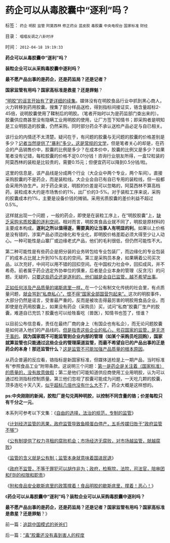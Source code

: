 # 药企可以从毒胶囊中“逐利”吗？

标签： `药企` `明胶` `监管` `阿莫西林` `修正药业` `蓝皮胶` `毒胶囊` `中央电视台` `国家标准` `财经` 

目录： `唱唱反调之八卦时评`

时间： `2012-04-18 19:19:33`

**药企可以从毒胶囊中“逐利”吗？**

**装粒企业可以从采购毒胶囊中逐利吗？**

**最不愿产品出事的是药企，还是药监局？还是记者？**

**国家监管有用吗？国家高标准是救星？还是罪魁**？

[“明胶”的谣言开始有了更详细的续集](../../../2012/4/10/附和食品安全歇斯底里的民粹，撑着！恶心！.md)。媒体没有在明胶食品行业中抓到黑心商人，火力转移到药用胶囊。搜集了部分样品送检，得到指标间接证实，铬含量超标2-45倍，说明胶囊使用了鞣制后的明胶。（笔者开始时以为是药监部门查出来的）。胶囊供应商甚至没有隐瞒工业用明胶的使用，让厂方签下知情书；即采购者是明知是工业明胶造的胶囊，仍然采购。同时部分药企不承认送检产品必定与自已相关。

该行业的内情还不太清楚。疑问在于，有问题的胶囊与无问题的胶囊的价格差别是多少？[记者当然提供了“暴利”多少，这是常规的文学](../../../2011/6/16/食品安全应量力而为，安全是有成本的.md)，但是笔者关心的却是，在药企的产品销售价中，胶囊的比例是多少？在成本价中，胶囊的比例又是多少？如果笔者没有记错，每粒胶囊的价格不足0.01分钱！咨询行业朋友所得，一盒12粒装的阿莫西林的装粒是比较贵的，需要0.15元；但便宜药可以降到0.5分钱/粒。

这里的信息是，该产品线是分成两个行业（大企业中两个专业，两个车间）。直接采购胶囊的不是药企，而是装粒线。大企业会自已有自已专用的装粒线，但一般都会采用外协生产。对于药企来说，明胶的价差是可以忽略的，阿莫西林不算高档药，装粒成本大约是市场售价的1%，出厂价的3-5%。对于装粒工序来说，采购的胶囊成本约1%，主要是设备价钱的摊销。采用劣质胶囊的差价利益不超过0.5%。

这样就出现一个问题 ，一般的药企，即使是在装粒工序上，在“明胶胶囊”上，[缺乏采购劣质胶囊的逐利空间](../../../2011/5/31/工团主义：资本家“逐权不成”方“逐利”.md)。相对而言，明胶类食品业就不同了，明胶是原材料的主要成本构成。**逐利之所以值得逐，需要真的让当事人有明显的利**。如果以上价格是没有错的，涉案产品必须边缘化和专业化，即明胶价格差距必须大得至少让人动心。一种可能性是山寨厂或边缘老式产品，他们的毛利很低，但仍然可能性不大。

第二种可能性是有些药企是把分装的业务转包给专业包装厂，而边缘化的专业包装厂的成本占比就上升到10%左右的空间。第三是采购员本身，如果瞒着公司买次品，以次充好，中间可以用不错的回扣空间。在中国权力社会中，回扣成风，并不希奇。前者属于药企选定外协单位的慎重，后者是企业本身的管理（反贪污）的问题。无疑的，[只要这些药企还是逐利的，他们越是会自已监管，越不希望出事](../../../2011/6/17/逐利的资本保证了物美价廉高安全性.md)。

[正如任何涉及产品质量的竭斯底里一样，](../../../2011/6/18/食品安全有成本，不可以无限索求.md)在一个公有制文化传统的社会里，有点质量问题，[就会骂到“私商私心”，恨不得“国家全部国营包起来”。](../../../2011/6/13/转基因禁入侵犯了消费者的人权.md)这次的明胶事件，大部分仍然是谣言，受害最严重的，反而是被攻击得最厉害的明胶用食品企业。而即使是在药用胶囊上，如果没有药企（采购员）买，试问“私商”胶囊厂生产的胶囊，难道自已充饥？胶囊也可以给牲畜吃（兽医），知情书也签了，怪谁？

以目前公布信息看，责任在最终厂商的身上（有国企也有私企），而无论问题胶囊是如何进入他们的产品线的。[但是指责这些企业的私心，号召国家的监管，是无济于事的](../../../2011/6/11/监管越严,越是质次价高.md)。**因为国家既不可能监管到企业内部的管理（如某个采购员吃回购），国家就算监管也只能通过这些企业的管理渠道监管，而最不希望自已的产品出事的正是药企的本身！那还监管什么**？[这是监管不可能加强产品质量的根本原因](../../../2011/6/12/消费者最能保护自已，供应商最懂得生产什么.md)。

从药企普遍的反应看，铬指标是新国家标准，但媒体送检是上一期产品，当时标准有“参照食品工业”附带条款。这说明三个问题：[第一是药企是关注着（国家标准）的质量的，没有故意做假](../../../2011/6/28/广州乳业有良心的奸商.md)；第二是他们可能知道供应商使用工业用明胶，认为可以通过检测指标控制质量。第三他们忽视了胶囊可能成为问题，一天吃几颗的胶囊，顶多连吃十天八天，[似乎超标几倍也没有什么大不](../../../2011/6/13/食品安全道德化的竭斯底里.md)了。药企大概是这样想的。

**ps:中央刚刚的新闻，胶粒厂是勾兑两种明胶，以控制不同含量的铬；价差每粒只有千分之一元**。

本系列可参考以下文集：《[自由的选择，法治的规范，专制的监管](../../../2011/7/16/自由的选择，法治的规范，专制的监管.md)》

《[计划经济监管的恶果，政府监管导致鱼精蛋白停产，五毛传媒归咎于“政府监管不够”](../../../2011/9/19/鱼精蛋白，监管的恶果,用万能的监管“纠正”.md)》

《[公有制提供了权力寻租的腐败机会；市场经济无腐败，对市场越监管，就越腐败](../../../2011/10/9/300-年率的高利贷小意思！300-的利润小意思！.md)》

《[监管的含义就是公有制；监管本身就意味着国进民退](../../../2012/3/7/监管的含义就是公有制；监管本身就意味着国进民退.md)》

《[政府不监管，不等于罪犯可以胡作非为；政府，检察院，法院，司法官，陪审团和FBI的权限和职责](../../../2012/4/6/政府，检察院，法院，司法官，陪审团和FBI的权限和职责.md)》

《[附和食品安全歇斯底里的政策撑着！食品明胶的歇斯底里，撑着！恶心！](../../../2012/4/10/附和食品安全歇斯底里的民粹，撑着！恶心！.md)》

《**药企可以从毒胶囊中“逐利”吗？装粒企业可以从采购毒胶囊中逐利吗？**

**最不愿产品出事的是药企，还是药监局？还是记者？国家监管有用吗？国家高标准是救星？还是罪魁**？》



前一篇：[追踪中国模式的爸爸们](../../../2012/4/17/追踪中国模式的爸爸们.md)

后一篇：[“毒”胶囊还没有毒到害人的程度](../../../2012/4/18/“毒”胶囊还没有毒到害人的程度.md)